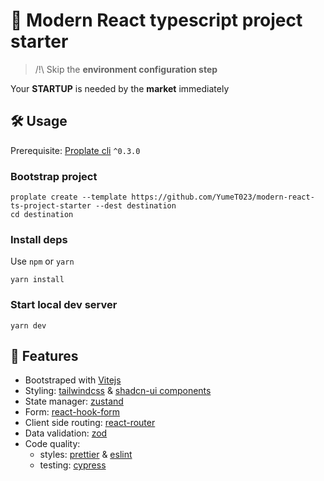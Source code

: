 # 🧪 Modern React typescript project starter

> /!\ Skip the **environment configuration step**

Your **STARTUP** is needed by the **market** immediately

## 🛠 Usage

Prerequisite: [Proplate cli](https://github.com/YumeT023/proplate) `^0.3.0`

### Bootstrap project

```shell
proplate create --template https://github.com/YumeT023/modern-react-ts-project-starter --dest destination
cd destination
```

### Install deps

Use `npm` or `yarn`

```shell
yarn install
```

### Start local dev server

```shell
yarn dev
```

## 🧨 Features

- Bootstraped with [Vitejs](https://vitejs.dev/)
- Styling: [tailwindcss](https://tailwindcss.com/) & [shadcn-ui components](https://ui.shadcn.com/)
- State manager: [zustand](https://zustand-demo.pmnd.rs/)
- Form: [react-hook-form](https://react-hook-form.com/)
- Client side routing: [react-router](https://reactrouter.com/)
- Data validation: [zod](https://zod.dev/)
- Code quality:
  - styles: [prettier](https://prettier.io/) & [eslint](https://eslint.org/)
  - testing: [cypress](https://cypress.io)
